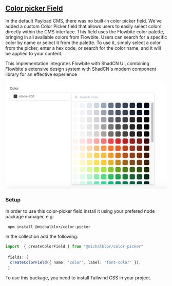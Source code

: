 ## [Color picker Field ](./src/index.ts)

In the default Payload CMS, there was no built-in color picker field. We've added a custom Color Picker field that allows users to easily select colors directly within the CMS interface. This field uses the Flowbite color palette, bringing in all available colors from Flowbite. Users can search for a specific color by name or select it from the palette. To use it, simply select a color from the picker, enter a hex code, or search for the color name, and it will be applied to your content.

This implementation integrates Flowbite with ShadCN UI, combining Flowbite's extensive design system with ShadCN's modern component library for an effective experience 

![img1.png](./images/img1.png)

### Setup

In order to use this color-picker field  install it using your prefered node package manager, e.g:

` npm install @michalklor/color-picker`

In the collection  add the following:

```typescript
import  { createColorField } from "@michalklor/color-picker"

 fields: [ 
  createColorField({ name: 'color', label: 'font-color' }),
 ]
```

To use this package, you need to install Tailwind CSS in your project.

